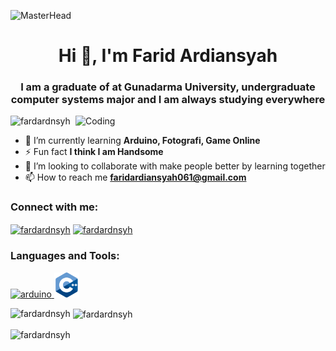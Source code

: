 
![MasterHead](https://firebasestorage.googleapis.com/v0/b/flexi-coding.appspot.com/o/dempgi7-520f8d5f-63d4-4453-8822-dbc149ae27f8.gif?alt=media&token=91c0c7b2-93c3-4029-b011-1a8703c5730d)
<h1 align="center">Hi 👋, I'm Farid Ardiansyah</h1>
<h3 align="center">I am a graduate of at Gunadarma University, undergraduate computer systems major and I am always studying everywhere</h3>
<img align="right" alt="Coding" width="400" src="https://cdn.dribbble.com/users/1162077/screenshots/3848914/programmer.gif">

<p align="left"> <img src="https://komarev.com/ghpvc/?username=fardardnsyh&label=Profile%20views&color=0e75b6&style=flat" alt="fardardnsyh" /> </p>


- 🌱 I’m currently learning **Arduino, Fotografi, Game Online**
- ⚡ Fun fact **I think I am Handsome**
- 👯 I’m looking to collaborate with make people better by learning together
- 📫 How to reach me **faridardiansyah061@gmail.com**

<h3 align="left">Connect with me:</h3>
<p align="left">
<a href="https://linkedin.com/in/fardardnsyh" target="blank"><img align="center" src="https://raw.githubusercontent.com/rahuldkjain/github-profile-readme-generator/master/src/images/icons/Social/linked-in-alt.svg" alt="fardardnsyh" height="30" width="40" /></a>
<a href="https://www.instagram.com/fardardnsyh/" target="blank"><img align="center" src="https://raw.githubusercontent.com/rahuldkjain/github-profile-readme-generator/master/src/images/icons/Social/instagram.svg" alt="fardardnsyh" height="30" width="40" /></a>
</p>

<h3 align="left">Languages and Tools:</h3>
<p align="left"> <a href="https://www.arduino.cc/" target="_blank" rel="noreferrer"> <img src="https://cdn.worldvectorlogo.com/logos/arduino-1.svg" alt="arduino" width="40" height="40"/> </a> <a 
href="https://www.w3schools.com/cpp/" target="_blank" rel="noreferrer"> <img src="https://raw.githubusercontent.com/devicons/devicon/master/icons/cplusplus/cplusplus-original.svg" alt="cplusplus" width="40" height="40"/> </a> </p>

<p><img align="left" src="https://github-readme-stats.vercel.app/api/top-langs?username=fardardnsyh&show_icons=true&locale=en&layout=compact" alt="fardardnsyh" /></p>

<p>&nbsp;<img align="center" src="https://github-readme-stats.vercel.app/api?username=fardardnsyh&show_icons=true&locale=en" alt="fardardnsyh" /></p>

<p><img align="center" src="https://github-readme-streak-stats.herokuapp.com/?user=fardardnsyh&" alt="fardardnsyh" /></p>
